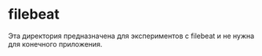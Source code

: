 filebeat
==========

Эта директория предназначена для экспериментов с filebeat
и не нужна для конечного приложения.